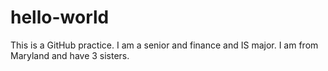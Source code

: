 # hello-world
This is a GitHub practice.
I am a senior and finance and IS major. I am from Maryland and have 3 sisters.